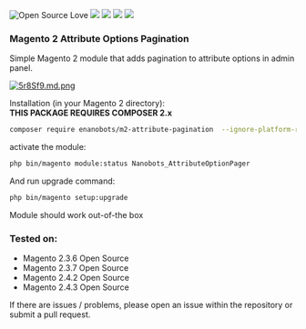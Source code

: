 ![Open Source Love](https://img.shields.io/badge/open-source-lightgrey?style=for-the-badge&logo=github)
![](https://img.shields.io/badge/Magento-2.2.x-orange?style=for-the-badge&logo=magento)
![](https://img.shields.io/badge/Magento-2.3.x-orange?style=for-the-badge&logo=magento)
![](https://img.shields.io/badge/Magento-2.4.x-orange?style=for-the-badge&logo=magento)
![](https://img.shields.io/badge/Maintained-yes-gren?style=for-the-badge&logo=magento)

### Magento 2 Attribute Options Pagination

Simple Magento 2 module that adds pagination to attribute options in admin panel.

[![5r8Sf9.md.png](https://iili.io/5r8Sf9.md.png)](https://freeimage.host/i/5r8Sf9)

Installation (in your Magento 2 directory):\
**THIS PACKAGE REQUIRES COMPOSER 2.x** 
```bash
composer require enanobots/m2-attribute-pagination  --ignore-platform-reqs
```

activate the module:
```bash
php bin/magento module:status Nanobots_AttributeOptionPager
```

And run upgrade command:
```bash
php bin/magento setup:upgrade
```

Module should work out-of-the box

### Tested on:
- Magento 2.3.6 Open Source
- Magento 2.3.7 Open Source
- Magento 2.4.2 Open Source
- Magento 2.4.3 Open Source

If there are issues / problems, please open an issue within the repository or submit a pull request.